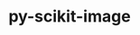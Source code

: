 ---
title: "py-scikit-image"
layout: cache
categories: [package, develop]
meta: {"compilers": ["gcc@=11.1.0", "gcc@=11.4.0", "gcc@=9.4.0", "oneapi@=2024.2.1"], "num_specs": 57, "num_specs_by_stack": {"data-vis-sdk": 12, "e4s": 23, "e4s-neoverse-v2": 2, "e4s-neoverse_v1": 3, "e4s-oneapi": 13, "e4s-power": 2, "root": 57}, "oss": ["ubuntu20.04", "ubuntu22.04"], "platforms": ["linux"], "stacks": ["data-vis-sdk", "e4s", "e4s-neoverse-v2", "e4s-neoverse_v1", "e4s-oneapi", "e4s-power", "root"], "targets": ["neoverse_v1", "neoverse_v2", "ppc64le", "x86_64_v3"], "versions": ["0.24.0", "0.25.0", "0.25.1", "0.25.2"]}
spec_details: [{"compiler": "gcc@=11.4.0", "hash": "2rvuvi2pjclmxbxds4yhrz2yizf6u3cq", "os": "ubuntu22.04", "platform": "linux", "size": "-", "stacks": ["e4s", "root"], "target": "x86_64_v3", "variants": ["build_system=python_pip"], "versions": ["0.25.2"]}, {"compiler": "gcc@=11.4.0", "hash": "2uhonriuwjahhcxt5qeurftlk37u4d5e", "os": "ubuntu22.04", "platform": "linux", "size": "-", "stacks": ["e4s-neoverse-v2", "root"], "target": "neoverse_v2", "variants": ["build_system=python_pip"], "versions": ["0.25.2"]}, {"compiler": "gcc@=11.4.0", "hash": "37h3eszzalzjftilckjoikuaav42366e", "os": "ubuntu22.04", "platform": "linux", "size": "-", "stacks": ["e4s", "root"], "target": "x86_64_v3", "variants": ["build_system=python_pip"], "versions": ["0.25.2"]}, {"compiler": "gcc@=11.4.0", "hash": "4qf3womdxil5ex4r75eelbigkn3ixg6l", "os": "ubuntu22.04", "platform": "linux", "size": "-", "stacks": ["e4s", "root"], "target": "x86_64_v3", "variants": ["build_system=python_pip"], "versions": ["0.25.2"]}, {"compiler": "gcc@=11.4.0", "hash": "4qvix7oddv63s7eynvkz5xgghjtrm3u7", "os": "ubuntu22.04", "platform": "linux", "size": "-", "stacks": ["e4s", "root"], "target": "x86_64_v3", "variants": ["build_system=python_pip"], "versions": ["0.25.2"]}, {"compiler": "gcc@=11.4.0", "hash": "4ujgnjjrampbsppexbchb4liyysvz6rl", "os": "ubuntu22.04", "platform": "linux", "size": "-", "stacks": ["e4s", "root"], "target": "x86_64_v3", "variants": ["build_system=python_pip"], "versions": ["0.25.2"]}, {"compiler": "oneapi@=2024.2.1", "hash": "4wifq5pcdojukwhq5tr64ed4lzx52biq", "os": "ubuntu22.04", "platform": "linux", "size": "-", "stacks": ["e4s-oneapi", "root"], "target": "x86_64_v3", "variants": ["build_system=python_pip"], "versions": ["0.25.2"]}, {"compiler": "oneapi@=2024.2.1", "hash": "4wun7effvwrluxw4cud7mnrcr3glaopk", "os": "ubuntu22.04", "platform": "linux", "size": "-", "stacks": ["e4s-oneapi", "root"], "target": "x86_64_v3", "variants": ["build_system=python_pip"], "versions": ["0.25.2"]}, {"compiler": "gcc@=11.1.0", "hash": "5hvp547bdm5eelzevf3d7zsnxe66eohb", "os": "ubuntu20.04", "platform": "linux", "size": "-", "stacks": ["data-vis-sdk", "root"], "target": "x86_64_v3", "variants": ["build_system=python_pip"], "versions": ["0.25.2"]}, {"compiler": "gcc@=11.4.0", "hash": "5muxnzg4qozowezawo76bsxkjcpfbxgd", "os": "ubuntu22.04", "platform": "linux", "size": "-", "stacks": ["e4s", "root"], "target": "x86_64_v3", "variants": ["build_system=python_pip"], "versions": ["0.25.2"]}, {"compiler": "oneapi@=2024.2.1", "hash": "5wibccrmnc4dpnd6dvzvuu4caogx2n2z", "os": "ubuntu22.04", "platform": "linux", "size": "-", "stacks": ["e4s-oneapi", "root"], "target": "x86_64_v3", "variants": ["build_system=python_pip"], "versions": ["0.25.2"]}, {"compiler": "gcc@=11.4.0", "hash": "6rviogp2vlanj26ahtutzb4g6ensfw3n", "os": "ubuntu22.04", "platform": "linux", "size": "-", "stacks": ["e4s", "root"], "target": "x86_64_v3", "variants": ["build_system=python_pip"], "versions": ["0.25.2"]}, {"compiler": "gcc@=11.1.0", "hash": "7bkody2f6xgsncnb5zfhrj3qnfgd5csg", "os": "ubuntu20.04", "platform": "linux", "size": "-", "stacks": ["data-vis-sdk", "root"], "target": "x86_64_v3", "variants": ["build_system=python_pip"], "versions": ["0.25.2"]}, {"compiler": "gcc@=11.1.0", "hash": "advuyund66yw53vzothhidw7dppcy5gs", "os": "ubuntu20.04", "platform": "linux", "size": "-", "stacks": ["data-vis-sdk", "root"], "target": "x86_64_v3", "variants": ["build_system=python_pip"], "versions": ["0.25.2"]}, {"compiler": "oneapi@=2024.2.1", "hash": "b4aj6nayd4qrnol2dgfmzrmq6hmc4w47", "os": "ubuntu22.04", "platform": "linux", "size": "-", "stacks": ["e4s-oneapi", "root"], "target": "x86_64_v3", "variants": ["build_system=python_pip"], "versions": ["0.25.2"]}, {"compiler": "oneapi@=2024.2.1", "hash": "bvmr5v6h7dpqztsalq6uojhbthi32rjw", "os": "ubuntu22.04", "platform": "linux", "size": "-", "stacks": ["e4s-oneapi", "root"], "target": "x86_64_v3", "variants": ["build_system=python_pip"], "versions": ["0.25.2"]}, {"compiler": "gcc@=11.4.0", "hash": "c4yikwu4encahaqygkvarqchqyfplfzx", "os": "ubuntu22.04", "platform": "linux", "size": "-", "stacks": ["e4s", "root"], "target": "x86_64_v3", "variants": ["build_system=python_pip"], "versions": ["0.25.2"]}, {"compiler": "gcc@=11.1.0", "hash": "cnjoo4xyoyj4qlkle4w6ua5oqjjc24ai", "os": "ubuntu20.04", "platform": "linux", "size": "-", "stacks": ["data-vis-sdk", "root"], "target": "x86_64_v3", "variants": ["build_system=python_pip"], "versions": ["0.25.2"]}, {"compiler": "gcc@=11.4.0", "hash": "cutawgh4pqvpkxcsfhezxvzmw5zttnzl", "os": "ubuntu22.04", "platform": "linux", "size": "-", "stacks": ["e4s", "root"], "target": "x86_64_v3", "variants": ["build_system=python_pip"], "versions": ["0.25.2"]}, {"compiler": "gcc@=11.1.0", "hash": "d5x2ngu2smcz7hmd77ijelgq2w4625xi", "os": "ubuntu20.04", "platform": "linux", "size": "-", "stacks": ["data-vis-sdk", "root"], "target": "x86_64_v3", "variants": ["build_system=python_pip"], "versions": ["0.25.2"]}, {"compiler": "gcc@=11.4.0", "hash": "dk3f6yd26xr7hbrvt32saevlxeacg67t", "os": "ubuntu22.04", "platform": "linux", "size": "-", "stacks": ["e4s-neoverse_v1", "root"], "target": "neoverse_v1", "variants": ["build_system=python_pip"], "versions": ["0.24.0"]}, {"compiler": "oneapi@=2024.2.1", "hash": "fnk277ulpfklfzaxkuut42ari6bmhmxt", "os": "ubuntu22.04", "platform": "linux", "size": "-", "stacks": ["e4s-oneapi", "root"], "target": "x86_64_v3", "variants": ["build_system=python_pip"], "versions": ["0.25.2"]}, {"compiler": "oneapi@=2024.2.1", "hash": "g74252fxsl7cuo4k6noe7qhk2xzmfpx5", "os": "ubuntu22.04", "platform": "linux", "size": "-", "stacks": ["root"], "target": "x86_64_v3", "variants": ["build_system=python_pip"], "versions": ["0.25.2"]}, {"compiler": "gcc@=11.4.0", "hash": "glhx3ss2e2jbotdm3zp5m7jflycqlkws", "os": "ubuntu22.04", "platform": "linux", "size": "-", "stacks": ["e4s", "root"], "target": "x86_64_v3", "variants": ["build_system=python_pip"], "versions": ["0.25.2"]}, {"compiler": "oneapi@=2024.2.1", "hash": "h6iboq66oxxfgkisivvodrn4hfpjep3r", "os": "ubuntu22.04", "platform": "linux", "size": "-", "stacks": ["e4s-oneapi", "root"], "target": "x86_64_v3", "variants": ["build_system=python_pip"], "versions": ["0.25.2"]}, {"compiler": "gcc@=11.1.0", "hash": "hekgpytm4hhlw5la3jlm3lizwcusoohc", "os": "ubuntu20.04", "platform": "linux", "size": "-", "stacks": ["data-vis-sdk", "root"], "target": "x86_64_v3", "variants": ["build_system=python_pip"], "versions": ["0.25.2"]}, {"compiler": "gcc@=11.4.0", "hash": "ie5ko6wji2hoikdgcxvjv7gubkv6uymb", "os": "ubuntu22.04", "platform": "linux", "size": "-", "stacks": ["e4s", "root"], "target": "x86_64_v3", "variants": ["build_system=python_pip"], "versions": ["0.25.2"]}, {"compiler": "gcc@=11.4.0", "hash": "il757azmevkquvqwh7ifitkjtdqrcyx4", "os": "ubuntu22.04", "platform": "linux", "size": "-", "stacks": ["e4s-neoverse_v1", "root"], "target": "neoverse_v1", "variants": ["build_system=python_pip"], "versions": ["0.24.0"]}, {"compiler": "gcc@=11.4.0", "hash": "irq4aiue5n46fqdgjbmgwy6crsw4mwly", "os": "ubuntu22.04", "platform": "linux", "size": "-", "stacks": ["root"], "target": "x86_64_v3", "variants": ["build_system=python_pip"], "versions": ["0.25.2"]}, {"compiler": "oneapi@=2024.2.1", "hash": "jgg4ys7maygkssfivwnx2b3guu22fgxv", "os": "ubuntu22.04", "platform": "linux", "size": "-", "stacks": ["e4s-oneapi", "root"], "target": "x86_64_v3", "variants": ["build_system=python_pip"], "versions": ["0.25.2"]}, {"compiler": "gcc@=11.4.0", "hash": "khjmtw2wkn7dcocv5iwyscecgfr24j5e", "os": "ubuntu22.04", "platform": "linux", "size": "-", "stacks": ["e4s-neoverse-v2", "root"], "target": "neoverse_v2", "variants": ["build_system=python_pip"], "versions": ["0.25.2"]}, {"compiler": "gcc@=11.4.0", "hash": "kjzmvrpplgyk4vreccituyg35wq4uoe6", "os": "ubuntu22.04", "platform": "linux", "size": "-", "stacks": ["e4s", "root"], "target": "x86_64_v3", "variants": ["build_system=python_pip"], "versions": ["0.25.2"]}, {"compiler": "gcc@=11.1.0", "hash": "lefpdy7lukt6elvmckj4lamielxilmqn", "os": "ubuntu20.04", "platform": "linux", "size": "-", "stacks": ["data-vis-sdk", "root"], "target": "x86_64_v3", "variants": ["build_system=python_pip"], "versions": ["0.25.2"]}, {"compiler": "gcc@=11.4.0", "hash": "lvpzftyif2dvo42hb3isznmb6ogrpdn6", "os": "ubuntu22.04", "platform": "linux", "size": "-", "stacks": ["e4s", "root"], "target": "x86_64_v3", "variants": ["build_system=python_pip"], "versions": ["0.25.2"]}, {"compiler": "gcc@=11.4.0", "hash": "mihxhmhyflp4paqmiuwgksmffspzlxwd", "os": "ubuntu22.04", "platform": "linux", "size": "-", "stacks": ["e4s", "root"], "target": "x86_64_v3", "variants": ["build_system=python_pip"], "versions": ["0.25.2"]}, {"compiler": "gcc@=11.4.0", "hash": "nepbjij6rnljxhmbhcqskyqqfcxhf4vy", "os": "ubuntu22.04", "platform": "linux", "size": "-", "stacks": ["e4s", "root"], "target": "x86_64_v3", "variants": ["build_system=python_pip"], "versions": ["0.25.2"]}, {"compiler": "oneapi@=2024.2.1", "hash": "nh5jcjtqpdjf26asyltizw6jzvaohmqd", "os": "ubuntu22.04", "platform": "linux", "size": "-", "stacks": ["e4s-oneapi", "root"], "target": "x86_64_v3", "variants": ["build_system=python_pip"], "versions": ["0.25.2"]}, {"compiler": "gcc@=9.4.0", "hash": "npjegqdt3pd4vwofqoatpixxilxuhdz5", "os": "ubuntu20.04", "platform": "linux", "size": "-", "stacks": ["e4s-power", "root"], "target": "ppc64le", "variants": ["build_system=python_pip"], "versions": ["0.25.0"]}, {"compiler": "oneapi@=2024.2.1", "hash": "opbyhx5bt753h7ldnhhmzhum7u24fn5i", "os": "ubuntu22.04", "platform": "linux", "size": "-", "stacks": ["e4s-oneapi", "root"], "target": "x86_64_v3", "variants": ["build_system=python_pip"], "versions": ["0.25.2"]}, {"compiler": "gcc@=11.4.0", "hash": "q5tlgw243pq4gc3uvabinvwiweuecw2h", "os": "ubuntu22.04", "platform": "linux", "size": "-", "stacks": ["e4s", "root"], "target": "x86_64_v3", "variants": ["build_system=python_pip"], "versions": ["0.25.2"]}, {"compiler": "oneapi@=2024.2.1", "hash": "qcnn2epa73emunfc32nquqdpgwtid4sk", "os": "ubuntu22.04", "platform": "linux", "size": "-", "stacks": ["e4s-oneapi", "root"], "target": "x86_64_v3", "variants": ["build_system=python_pip"], "versions": ["0.25.2"]}, {"compiler": "gcc@=11.1.0", "hash": "qq6qw5ezyp5nal4fl53spuhesw74xv26", "os": "ubuntu20.04", "platform": "linux", "size": "-", "stacks": ["data-vis-sdk", "root"], "target": "x86_64_v3", "variants": ["build_system=python_pip"], "versions": ["0.25.2"]}, {"compiler": "gcc@=11.4.0", "hash": "ra5opjk6eakibpylc52zkksgbmszhojl", "os": "ubuntu22.04", "platform": "linux", "size": "-", "stacks": ["e4s", "root"], "target": "x86_64_v3", "variants": ["build_system=python_pip"], "versions": ["0.25.2"]}, {"compiler": "gcc@=9.4.0", "hash": "rlw4lhw2fmjcfdtri2lrzkqu6mlb5p46", "os": "ubuntu20.04", "platform": "linux", "size": "-", "stacks": ["e4s-power", "root"], "target": "ppc64le", "variants": ["build_system=python_pip"], "versions": ["0.25.1"]}, {"compiler": "gcc@=11.4.0", "hash": "rpubwqyx4zg2x6xiietwoqp5oxc5dsic", "os": "ubuntu22.04", "platform": "linux", "size": "-", "stacks": ["e4s", "root"], "target": "x86_64_v3", "variants": ["build_system=python_pip"], "versions": ["0.25.2"]}, {"compiler": "gcc@=11.1.0", "hash": "sdwnwpqlvv3k5ntl4vuuevqdrwniuxo6", "os": "ubuntu20.04", "platform": "linux", "size": "-", "stacks": ["data-vis-sdk", "root"], "target": "x86_64_v3", "variants": ["build_system=python_pip"], "versions": ["0.25.2"]}, {"compiler": "gcc@=11.1.0", "hash": "sdy74ql7paaf2dhjtba65wwwp7nruaex", "os": "ubuntu20.04", "platform": "linux", "size": "-", "stacks": ["data-vis-sdk", "root"], "target": "x86_64_v3", "variants": ["build_system=python_pip"], "versions": ["0.25.2"]}, {"compiler": "gcc@=11.4.0", "hash": "sgo6rfm57oemxw4se6pe4ppkxsys3hkm", "os": "ubuntu22.04", "platform": "linux", "size": "-", "stacks": ["e4s", "root"], "target": "x86_64_v3", "variants": ["build_system=python_pip"], "versions": ["0.25.2"]}, {"compiler": "oneapi@=2024.2.1", "hash": "ue4smqlypvocglmqhb2jq5q3izoe4czx", "os": "ubuntu22.04", "platform": "linux", "size": "-", "stacks": ["e4s-oneapi", "root"], "target": "x86_64_v3", "variants": ["build_system=python_pip"], "versions": ["0.25.2"]}, {"compiler": "gcc@=11.4.0", "hash": "ujx7mojfb5dsfbdweqnapfyyqpfdp3cu", "os": "ubuntu22.04", "platform": "linux", "size": "-", "stacks": ["e4s", "root"], "target": "x86_64_v3", "variants": ["build_system=python_pip"], "versions": ["0.25.2"]}, {"compiler": "gcc@=11.4.0", "hash": "wuyqoxzlib5xpxlaxwaql3lyrzgljgwz", "os": "ubuntu22.04", "platform": "linux", "size": "-", "stacks": ["e4s-neoverse_v1", "root"], "target": "neoverse_v1", "variants": ["build_system=python_pip"], "versions": ["0.24.0"]}, {"compiler": "oneapi@=2024.2.1", "hash": "wxsxolx34fyyfsyadj6hcu4je6kks3qn", "os": "ubuntu22.04", "platform": "linux", "size": "-", "stacks": ["e4s-oneapi", "root"], "target": "x86_64_v3", "variants": ["build_system=python_pip"], "versions": ["0.25.2"]}, {"compiler": "gcc@=11.4.0", "hash": "xzwxpkikhbggqlavv6pundnn5jnvjlla", "os": "ubuntu22.04", "platform": "linux", "size": "-", "stacks": ["e4s", "root"], "target": "x86_64_v3", "variants": ["build_system=python_pip"], "versions": ["0.25.2"]}, {"compiler": "gcc@=11.4.0", "hash": "ycxj5dwkpvmqmnzrj2qagpnjpxbdoln2", "os": "ubuntu22.04", "platform": "linux", "size": "-", "stacks": ["e4s", "root"], "target": "x86_64_v3", "variants": ["build_system=python_pip"], "versions": ["0.25.2"]}, {"compiler": "gcc@=11.1.0", "hash": "ylcfjhx5nsrpskxprm2l7funm2pmkfsc", "os": "ubuntu20.04", "platform": "linux", "size": "-", "stacks": ["data-vis-sdk", "root"], "target": "x86_64_v3", "variants": ["build_system=python_pip"], "versions": ["0.25.2"]}, {"compiler": "gcc@=11.1.0", "hash": "ym7qow2kbrfjtfhoaeirjrusqforaplr", "os": "ubuntu20.04", "platform": "linux", "size": "-", "stacks": ["data-vis-sdk", "root"], "target": "x86_64_v3", "variants": ["build_system=python_pip"], "versions": ["0.25.2"]}, {"compiler": "gcc@=11.4.0", "hash": "yu3ksj7gzbpfahmanv5kwjj4ig5c2f3h", "os": "ubuntu22.04", "platform": "linux", "size": "-", "stacks": ["e4s", "root"], "target": "x86_64_v3", "variants": ["build_system=python_pip"], "versions": ["0.25.2"]}]
---